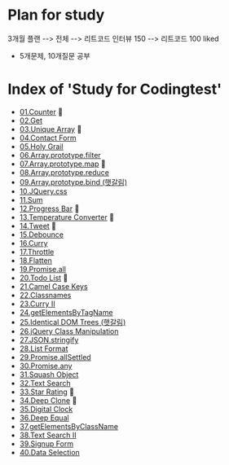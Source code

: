 # Plan for study

3개월 플랜 --> 전체 --> 리트코드 인터뷰 150 --> 리트코드 100 liked

- 5개문제, 10개질문 공부

# Index of 'Study for Codingtest'

- <a href="./01_counter.js">01.Counter</a> 🙆
- <a href="./02_Get.js">02.Get</a>
- <a href="./03_Unique_Array.js">03.Unique Array</a> 🙆
- <a href="./04_Contact_Form.js">04.Contact Form</a>
- <a href="./05_Holy_Grail.js">05.Holy Grail</a>
- <a href="./06_Array_prototype_filter.js">06.Array.prototype.filter</a>
- <a href="./07_Array_prototype_map.js">07.Array.prototype.map</a> 🙆
- <a href="./08_Array_prototype_reduce.js">08.Array.prototype.reduce</a>
- <a href="./09_Array_prototype_bind.js">09.Array.prototype.bind (햇갈림)</a>
- <a href="./10_JQuery_css.js">10.JQuery.css</a>
- <a href="./11_Sum.js">11.Sum</a>
- <a href="./12_Progress_Bar.js">12.Progress Bar</a> 🙆
- <a href="./13_Temperature_Converter.js">13.Temperature Converter</a> 🙆
- <a href="./14_Tweet.js">14.Tweet</a> 🙆
- <a href="./15_Debounce.js">15.Debounce</a>
- <a href="./16_Curry.js">16.Curry</a>
- <a href="./17_Throttle.js">17.Throttle</a>
- <a href="./18_Flatten.js">18.Flatten</a>
- <a href="./19_Promise_all.js">19.Promise.all</a>
- <a href="./20_Todo_List.js">20.Todo List</a> 🙆
- <a href="./21_Camel_Case_Keys.js">21.Camel Case Keys</a>
- <a href="./22_Classnames.js">22.Classnames</a>
- <a href="./23_CurryII.js">23.Curry II</a>
- <a href="./24_GetElementsByTagName.js">24.getElementsByTagName</a>
- <a href="./25_Identical_DOM_Trees.js">25.Identical DOM Trees (햇갈림)</a>
- <a href="./26_jQuery_Class_Manipulation.js">26.jQuery Class Manipulation</a>
- <a href="./27_JSON_stringify.js">27.JSON.stringify</a>
- <a href="./28_List_Format.js">28.List Format</a>
- <a href="./29_Promise_allSettled.js">29.Promise.allSettled</a>
- <a href="./30_Promise_any.js">30.Promise.any</a>
- <a href="./31_Squash_Object.js">31.Squash Object</a>
- <a href="./32_Text_Search.js">32.Text Search</a>
- <a href="./33_Star_Rating.js">33.Star Rating</a> 🙆
- <a href="./34_Deep_Clone.js">34.Deep Clone</a> 🙆
- <a href="./35_Digital_Clock.js">35.Digital Clock</a>
- <a href="./36_Deep_Equal.js">36.Deep Equal</a>
- <a href="./37_getElementsByClassName.js">37.getElementsByClassName</a>
- <a href="./38_Text_Search_II.js">38.Text Search II</a>
- <a href="./39_Signup_Form.js">39.Signup Form</a>
- <a href="./40_Data_Selection.js">40.Data Selection</a>
